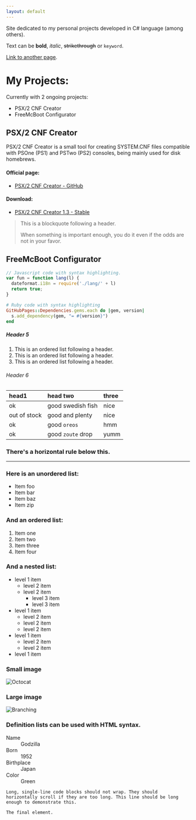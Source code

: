 ```yaml
---
layout: default
---
```


Site dedicated to my personal projects developed in C# language (among others).

Text can be **bold**, _italic_, ~~strikethrough~~ or `keyword`.

[Link to another page](./another-page.html).

# My Projects:

Currently with 2 ongoing projects:

* PSX/2 CNF Creator
* FreeMcBoot Configurator

## PSX/2 CNF Creator
PSX/2 CNF Creator is a small tool for creating SYSTEM.CNF files compatible with PSOne (PS1) and PSTwo (PS2) consoles, being mainly used for disk homebrews.

#### Official page:

*   [PSX/2 CNF Creator - GitHub](https://github.com/AxionDrak/PSX2CNFCreator)


#### Download:

*   [PSX/2 CNF Creator 1.3 - Stable](https://github.com/AxionDrak/PSX2CNFCreator/releases/tag/v1.3)

> This is a blockquote following a header.
>
> When something is important enough, you do it even if the odds are not in your favor.

## FreeMcBoot Configurator

```js
// Javascript code with syntax highlighting.
var fun = function lang(l) {
  dateformat.i18n = require('./lang/' + l)
  return true;
}
```

```ruby
# Ruby code with syntax highlighting
GitHubPages::Dependencies.gems.each do |gem, version|
  s.add_dependency(gem, "= #{version}")
end
```


##### Header 5

1.  This is an ordered list following a header.
2.  This is an ordered list following a header.
3.  This is an ordered list following a header.

###### Header 6

| head1        | head two          | three |
|:-------------|:------------------|:------|
| ok           | good swedish fish | nice  |
| out of stock | good and plenty   | nice  |
| ok           | good `oreos`      | hmm   |
| ok           | good `zoute` drop | yumm  |

### There's a horizontal rule below this.

* * *

### Here is an unordered list:

*   Item foo
*   Item bar
*   Item baz
*   Item zip

### And an ordered list:

1.  Item one
1.  Item two
1.  Item three
1.  Item four

### And a nested list:

- level 1 item
  - level 2 item
  - level 2 item
    - level 3 item
    - level 3 item
- level 1 item
  - level 2 item
  - level 2 item
  - level 2 item
- level 1 item
  - level 2 item
  - level 2 item
- level 1 item

### Small image

![Octocat](https://github.githubassets.com/images/icons/emoji/octocat.png)

### Large image

![Branching](https://guides.github.com/activities/hello-world/branching.png)


### Definition lists can be used with HTML syntax.

<dl>
<dt>Name</dt>
<dd>Godzilla</dd>
<dt>Born</dt>
<dd>1952</dd>
<dt>Birthplace</dt>
<dd>Japan</dd>
<dt>Color</dt>
<dd>Green</dd>
</dl>

```
Long, single-line code blocks should not wrap. They should horizontally scroll if they are too long. This line should be long enough to demonstrate this.
```

```
The final element.
```
